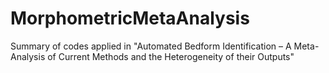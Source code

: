 # MorphometricMetaAnalysis
Summary of codes applied in "Automated Bedform Identification – A Meta-Analysis of Current Methods  and the Heterogeneity of their Outputs"
